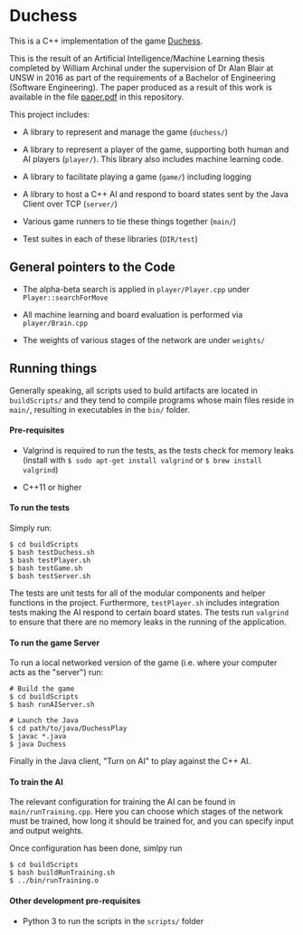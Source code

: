 # Duchess #

This is a C++ implementation of the game [Duchess](https://www.cse.unsw.edu.au:443/~blair/duchess/).

This is the result of an Artificial Intelligence/Machine Learning thesis completed by William Archinal under the supervision of Dr Alan Blair at UNSW in 2016 as part of the requirements of a Bachelor of Engineering (Software Engineering). The paper produced as a result of this work is available in the file [paper.pdf](https://github.com/archinal/duchess/blob/master/paper.pdf) in this repository.

This project includes:

- A library to represent and manage the game (`duchess/`)

- A library to represent a player of the game, supporting both human and AI players (`player/`). This library also includes machine learning code.

- A library to facilitate playing a game (`game/`) including logging

- A library to host a C++ AI and respond to board states sent by the Java Client over TCP (`server/`)

- Various game runners to tie these things together (`main/`)

- Test suites in each of these libraries (`DIR/test`)

## General pointers to the Code ##
- The alpha-beta search is applied in `player/Player.cpp` under `Player::searchForMove`

- All machine learning and board evaluation is performed via `player/Brain.cpp`

- The weights of various stages of the network are under `weights/`

## Running things ##

Generally speaking, all scripts used to build artifacts are located in `buildScripts/` and they tend to compile programs
whose main files reside in `main/`, resulting in executables in the `bin/` folder.

#### Pre-requisites ####

- Valgrind is required to run the tests, as the tests check for memory leaks (install with `$ sudo apt-get install valgrind` or `$ brew install valgrind`)

- C++11 or higher

#### To run the tests ####
Simply run:
```
$ cd buildScripts
$ bash testDuchess.sh
$ bash testPlayer.sh
$ bash testGame.sh
$ bash testServer.sh
```

The tests are unit tests for all of the modular components and helper functions in the project. Furthermore, `testPlayer.sh` includes integration tests making the AI respond to certain board states.
The tests run `valgrind` to ensure that there are no memory leaks in the running of the application.

#### To run the game Server ####
To run a local networked version of the game (i.e. where your computer acts as the "server") run:
```
# Build the game
$ cd buildScripts
$ bash runAIServer.sh

# Launch the Java
$ cd path/to/java/DuchessPlay
$ javac *.java
$ java Duchess
```
Finally in the Java client, "Turn on AI" to play against the C++ AI.

#### To train the AI ####
The relevant configuration for training the AI can be found in `main/runTraining.cpp`. Here you can choose which stages of the network must be trained, how long it should be trained for, and you can specify input and output weights.

Once configuration has been done, simlpy run
```
$ cd buildScripts
$ bash buildRunTraining.sh
$ ../bin/runTraining.o
```

#### Other development pre-requisites ####

- Python 3 to run the scripts in the `scripts/` folder
